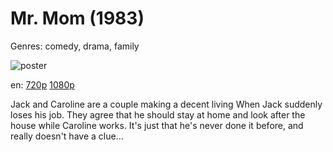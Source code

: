 # Mr. Mom (1983)

Genres: comedy, drama, family

![poster](http://image.tmdb.org/t/p/w500/8w2QCXAvz0whhlVFk0lsw01lqFK.jpg)

en:
  [720p](magnet:?xt=urn:btih:929197D0C62179CCAEE98139129B3590CC0519B4&tr=udp://glotorrents.pw:6969/announce&tr=udp://tracker.opentrackr.org:1337/announce&tr=udp://torrent.gresille.org:80/announce&tr=udp://tracker.openbittorrent.com:80&tr=udp://tracker.coppersurfer.tk:6969&tr=udp://tracker.leechers-paradise.org:6969&tr=udp://p4p.arenabg.ch:1337&tr=udp://tracker.internetwarriors.net:1337)
  [1080p](magnet:?xt=urn:btih:02EF9AA092BC9E1B087F6A9A09470F695DFEB35B&tr=udp://glotorrents.pw:6969/announce&tr=udp://tracker.opentrackr.org:1337/announce&tr=udp://torrent.gresille.org:80/announce&tr=udp://tracker.openbittorrent.com:80&tr=udp://tracker.coppersurfer.tk:6969&tr=udp://tracker.leechers-paradise.org:6969&tr=udp://p4p.arenabg.ch:1337&tr=udp://tracker.internetwarriors.net:1337)
  


Jack and Caroline are a couple making a decent living When Jack suddenly loses his job. They agree that he should stay at home and look after the house while Caroline works. It's just that he's never done it before, and really doesn't have a clue...
